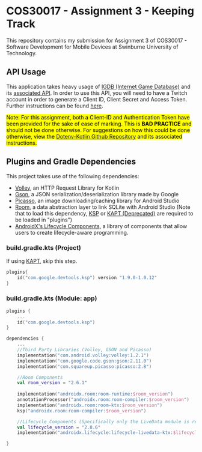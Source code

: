 # COS30017 - Assignment 3 - Keeping Track

This repository contains my submission for Assignment 3 of COS30017 - Software Development for Mobile Devices at Swinburne University of Technology.

## API Usage
This application takes heavy usage of [IGDB (Internet Game Database)](https://www.igdb.com/) and its [associated API](https://www.igdb.com/api). In order to use this API, you will need to have a Twitch account in order to generate a Client ID, Client Secret and Access Token. Further instructions can be found [here](https://api-docs.igdb.com/#getting-started).

<mark>Note: For this assignment, both a Client-ID and Authentication Token have been provided for the sake of ease of marking. This is <b>BAD PRACTICE</b> and should not be done otherwise. For suggestions on how this could be done otherwise, view the [Dotenv-Kotlin Github Repository](https://github.com/cdimascio/dotenv-kotlin) and its associated instructions.</mark>

## Plugins and Gradle Dependencies
This project takes use of the following dependencies:
- [Volley](https://google.github.io/volley/), an HTTP Request Library for Kotlin
- [Gson](https://github.com/google/gson), a JSON serialization/deserialization library made by Google
- [Picasso](https://square.github.io/picasso/), an image downloading/caching library for Android Studio
- [Room](https://developer.android.com/jetpack/androidx/releases/room), a data abstraction layer to link SQLite with Android Studio
(Note that to load this dependency, [KSP](https://github.com/google/ksp) or [KAPT (Deprecated)](https://kotlinlang.org/docs/kapt.html) are required to be loaded in "plugins")
- [AndroidX's Lifecycle Components](https://developer.android.com/jetpack/androidx/releases/lifecycle), a library of components that allow users to create lifecycle-aware programming.
### build.gradle.kts (Project)
If using [KAPT](https://kotlinlang.org/docs/kapt.html), skip this step.
```kts
plugins{
    id("com.google.devtools.ksp") version "1.9.0-1.0.12"
}
```

### build.gradle.kts (Module: app)
```kts
plugins {
    ...
    id("com.google.devtools.ksp")
}

dependencies {
    ...
    //Third Party Libraries (Volley, GSON and Picasso)
    implementation("com.android.volley:volley:1.2.1")
    implementation("com.google.code.gson:gson:2.11.0")
    implementation("com.squareup.picasso:picasso:2.8")

    //Room Components
    val room_version = "2.6.1"
    
    implementation("androidx.room:room-runtime:$room_version")
    annotationProcessor("androidx.room:room-compiler:$room_version")
    implementation("androidx.room:room-ktx:$room_version")
    ksp("androidx.room:room-compiler:$room_version")

    //Lifecycle Components (Specifically only the LiveData module is required.)
    val lifecycle_version = "2.8.6"
    implementation("androidx.lifecycle:lifecycle-livedata-ktx:$lifecycle_version")

}
```
